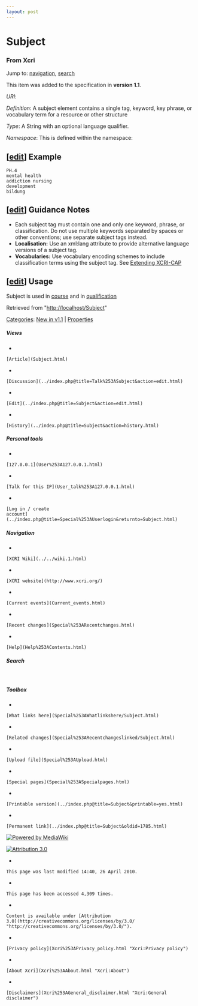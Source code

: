 ```yaml
---
layout: post
---
```








Subject 
=======













### From Xcri 







Jump to: [navigation](Subject.html#column-one),
[search](Subject.html#searchInput)





This item was added to the specification in **version 1.1**.



*URI*: 

*Definition*: A subject element contains a single tag, keyword, key
phrase, or vocabulary term for a resource or other structure

*Type*: A String with an optional language qualifier.

*Namespace*: This is defined within the namespace:



\[[edit](../index.php@title=Subject&action=edit&section=1.html "Edit section: Example")\] Example
-------------------------------------------------------------------------------------------------------------------------------------------------------------------

    PH.4 
    mental health
    addiction nursing
    development
    bildung


\[[edit](../index.php@title=Subject&action=edit&section=2.html "Edit section: Guidance Notes")\] Guidance Notes
---------------------------------------------------------------------------------------------------------------------------------------------------------------------------------

-   Each subject tag must contain one and only one keyword, phrase,
    or classification. Do not use multiple keywords separated by spaces
    or other conventions; use separate subject tags instead.
-   **Localisation:** Use an xml:lang attribute to provide alternative
    language versions of a subject tag.
-   **Vocabularies:** Use vocabulary encoding schemes to include
    classification terms using the subject tag. See [Extending
    XCRI-CAP](Extending_XCRI-CAP.html "Extending XCRI-CAP")


\[[edit](../index.php@title=Subject&action=edit&section=3.html "Edit section: Usage")\] Usage
---------------------------------------------------------------------------------------------------------------------------------------------------------------

Subject is used in [course](Course.html "Course") and in
[qualification](Qualification.html "Qualification")



Retrieved from "[http://localhost/Subject](Subject.html)"





[Categories](Special%253ACategories.html "Special:Categories"): [New in
v1.1](Category%253ANew_in_v1.1.html "Category:New in v1.1") |
[Properties](Category%253AProperties.html "Category:Properties")

















##### Views



-   

    

    [Article](Subject.html)
-   

    

    [Discussion](../index.php@title=Talk%253ASubject&action=edit.html)
-   

    

    [Edit](../index.php@title=Subject&action=edit.html)
-   

    

    [History](../index.php@title=Subject&action=history.html)







##### Personal tools



-   

    

    [127.0.0.1](User%253A127.0.0.1.html)
-   

    

    [Talk for this IP](User_talk%253A127.0.0.1.html)
-   

    

    [Log in / create
    account](../index.php@title=Special%253AUserlogin&returnto=Subject.html)











[](../../wiki.1.html "XCRI Wiki")





##### Navigation



-   

    

    [XCRI Wiki](../../wiki.1.html)
-   

    

    [XCRI website](http://www.xcri.org/)
-   

    

    [Current events](Current_events.html)
-   

    

    [Recent changes](Special%253ARecentchanges.html)
-   

    

    [Help](Help%253AContents.html)







##### Search





 









##### Toolbox



-   

    

    [What links here](Special%253AWhatlinkshere/Subject.html)
-   

    

    [Related changes](Special%253ARecentchangeslinked/Subject.html)
-   

    

    [Upload file](Special%253AUpload.html)
-   

    

    [Special pages](Special%253ASpecialpages.html)
-   

    

    [Printable version](../index.php@title=Subject&printable=yes.html)
-   

    

    [Permanent link](../index.php@title=Subject&oldid=1785.html)















[![Powered by
MediaWiki](../skins/common/images/poweredby_mediawiki_88x31.png)](http://www.mediawiki.org/)





[![Attribution 3.0
](http://i.creativecommons.org/l/by/3.0/88x31.png)](http://creativecommons.org/licenses/by/3.0/)



-   

    

    This page was last modified 14:40, 26 April 2010.
-   

    

    This page has been accessed 4,309 times.
-   

    

    Content is available under [Attribution
    3.0](http://creativecommons.org/licenses/by/3.0/ "http://creativecommons.org/licenses/by/3.0/").
-   

    

    [Privacy policy](Xcri%253APrivacy_policy.html "Xcri:Privacy policy")
-   

    

    [About Xcri](Xcri%253AAbout.html "Xcri:About")
-   

    

    [Disclaimers](Xcri%253AGeneral_disclaimer.html "Xcri:General disclaimer")




